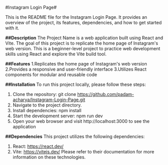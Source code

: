 #Instagram Login Page#

This is the README file for the Instagram Login Page. It provides an overview of the project, its features, dependencies, and how to get started with it.

**##Description**
The Project Name is a web application built using React and Vite. The goal of this project is to replicate the home page of Instagram's web version. This is a beginner-level project to practice web development skills using React and explore the Vite build tool.

**##Features**
1.Replicates the home page of Instagram's web version
2.Provides a responsive and user-friendly interface
3.Utilizes React components for modular and reusable code


**##Installation**
To run this project locally, please follow these steps:

1. Clone the repository: git clone https://github.com/padam-acharya/Instagram-Login-Page.git
2. Navigate to the project directory.
3. Install dependencies: npm install
4. Start the development server: npm run dev
5. Open your web browser and visit http://localhost:3000 to see the application


**##Dependencies**
This project utilizes the following dependencies:

1. React: https://react.dev/
2. Vite: https://vitejs.dev/
Please refer to their documentation for more information on these technologies.

